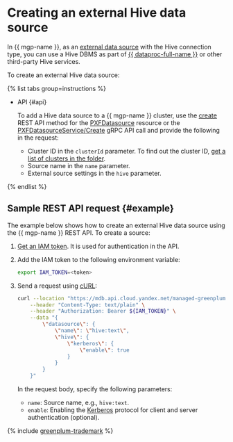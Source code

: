 # Creating an external Hive data source

In {{ mgp-name }}, as an [external data source](../../concepts/external-tables.md#pxf-data-sources) with the Hive connection type, you can use a Hive DBMS as part of [{{ dataproc-full-name }}](../../../data-proc/index.yaml) or other third-party Hive services.

To create an external Hive data source:

{% list tabs group=instructions %}


* API {#api}

   To add a Hive data source to a {{ mgp-name }} cluster, use the [create](../../api-ref/PXFDatasource/create.md) REST API method for the [PXFDatasource](../../api-ref/PXFDatasource/index.md) resource or the [PXFDatasourceService/Create](../../api-ref/grpc/pxf_service.md#Create) gRPC API call and provide the following in the request:

   * Cluster ID in the `clusterId` parameter. To find out the cluster ID, [get a list of clusters in the folder](../cluster-list.md#list-clusters).
   * Source name in the `name` parameter.
   * External source settings in the `hive` parameter.

{% endlist %}

## Sample REST API request {#example}

The example below shows how to create an external Hive data source using the {{ mgp-name }} REST API. To create a source:

1. [Get an IAM token](../../../iam/operations/index.md#iam-tokens). It is used for authentication in the API.
1. Add the IAM token to the following environment variable:

   ```bash
   export IAM_TOKEN=<token>
   ```

1. Send a request using [cURL](https://curl.haxx.se):

   ```bash
   curl --location "https://mdb.api.cloud.yandex.net/managed-greenplum/v1/clusters/<cluster_ID>/pxf_datasources" \
       --header "Content-Type: text/plain" \
       --header "Authorization: Bearer ${IAM_TOKEN}" \
       --data "{
           \"datasource\": {
               \"name\": \"hive:text\",
               \"hive\": {
                   \"kerberos\": {
                       \"enable\": true
                   }
               }
           }
       }"
   ```

   In the request body, specify the following parameters:

   * `name`: Source name, e.g., `hive:text`.
   * `enable`: Enabling the [Kerberos](https://ru.wikipedia.org/wiki/Kerberos) protocol for client and server authentication (optional).

{% include [greenplum-trademark](../../../_includes/mdb/mgp/trademark.md) %}
